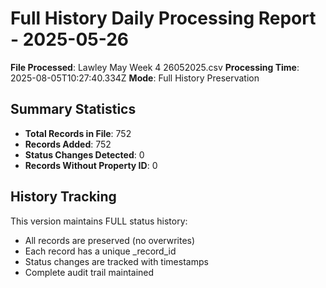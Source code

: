 # Full History Daily Processing Report - 2025-05-26

**File Processed**: Lawley May Week 4 26052025.csv
**Processing Time**: 2025-08-05T10:27:40.334Z
**Mode**: Full History Preservation

## Summary Statistics

- **Total Records in File**: 752
- **Records Added**: 752
- **Status Changes Detected**: 0
- **Records Without Property ID**: 0

## History Tracking

This version maintains FULL status history:
- All records are preserved (no overwrites)
- Each record has a unique _record_id
- Status changes are tracked with timestamps
- Complete audit trail maintained
